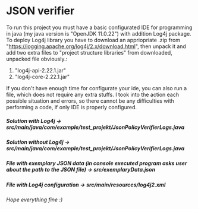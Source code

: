 # JSON verifier
To run this project you must have a basic configurated IDE for programming in java (my java version is "OpenJDK 11.0.22") with addition Log4j package. 
To deploy Log4j library you have to download an appriopriate .zip from "https://logging.apache.org/log4j/2.x/download.html", 
then unpack it and add two extra files to "project structure libraries" from downloaded, unpacked file obviously.: 
1) "log4j-api-2.22.1.jar"
2) "log4j-core-2.22.1.jar"
    
If you don't have enough time for configurate your ide, you can also run a file, which does not require any extra stuffs.
I took into the action each possible situation and errors, so there cannot be any difficulties with performing a code, if only IDE is properly configured.

<h5>Solution with Log4j -> src/main/java/com/example/test_projekt/JsonPolicyVerifierLogs.java</h5>

<h5>Solution without Log4j -> src/main/java/com/example/test_projekt/JsonPolicyVerifierLogs.java</h5>

<h5>File with exemplary JSON data (in console executed program asks user about the path to the JSON file) -> src/exemplaryData.json</h5>

<h5>File with Log4j configuration -> src/main/resources/log4j2.xml</h5>

<h6>Hope everything fine :)</h6>
